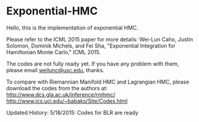 # Exponential-HMC

Hello, this is the implementation of exponential HMC.

Please refer to the ICML 2015 paper for more details:
Wei-Lun Caho, Justin Solomon, Dominik Michels, and Fei Sha, "Exponential Integration for Hamiltonian Monte Carlo," ICML 2015.

The codes are not fully ready yet. If you have any problem with them, please email weilunc@usc.edu, thanks.

To compare with Riemannian Manifold HMC and Lagrangian HMC, please download the codes from the authors at:
http://www.dcs.gla.ac.uk/inference/rmhmc/
http://www.ics.uci.edu/~babaks/Site/Codes.html

Updated History:
5/18/2015: Codes for BLR are ready
